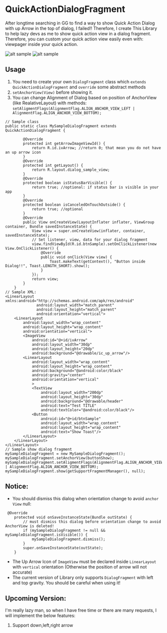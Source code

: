 # QuickActionDialogFragment
After longtime searching in GG to find a way to show Quick Action Dialog with up Arrow in the top of dialog, I failed!! Therefore, I create This Library to help lazy devs as me to show quick action view in a dialog fragment. Therefore, you can custom your quick action view easily even with: viewpager inside your quick action.

![alt sample](https://cloud.githubusercontent.com/assets/962484/11528816/a62c3ce6-991b-11e5-862b-fee09e89cb12.png)
![alt sample](https://cloud.githubusercontent.com/assets/962484/11551602/61918946-99ad-11e5-97ea-249d832d4208.png)

## Usage
1. You need to create your own `DialogFragment` class which `extends QuickActionDialogFragment` and `override` some abstract methods
2. `setAnchorView(View)` before showing it.
3. You can change Alignment of Dialog based on position of AnchorView (like RealativeLayout) with methods: `setAligmentFlags(AlignmentFlag.ALIGN_ANCHOR_VIEW_LEFT | AlignmentFlag.ALIGN_ANCHOR_VIEW_BOTTOM);`
```
// Sample class
public static class MySampleDialogFragment extends QuickActionDialogFragment {

        @Override
        protected int getArrowImageViewId() {
            return R.id.ivArrow; //return 0; that mean you do not have an up arrow icon
        }
        @Override
        protected int getLayout() {
            return R.layout.dialog_sample_view;
        }
        @Override
        protected boolean isStatusBarVisible() {
            return true; //optional: if status bar is visible in your app
        }
        @Override
        protected boolean isCanceledOnTouchOutside() {
            return true; //optional 
        }
        @Override
        public View onCreateView(LayoutInflater inflater, ViewGroup container, Bundle savedInstanceState) {
            View view = super.onCreateView(inflater, container, savedInstanceState);
            // Set listener, view, data for your dialog fragment
            view.findViewById(R.id.btnSample).setOnClickListener(new View.OnClickListener() {
                @Override
                public void onClick(View view) {
                    Toast.makeText(getContext(), "Button inside Dialog!!", Toast.LENGTH_SHORT).show();
                }
            });
            return view;
        }
    }
// Sample XML:
<LinearLayout xmlns:android="http://schemas.android.com/apk/res/android"
              android:layout_width="match_parent"
              android:layout_height="match_parent"
              android:orientation="vertical">
    <LinearLayout
        android:layout_width="wrap_content"
        android:layout_height="wrap_content"
        android:orientation="vertical">
        <ImageView
            android:id="@+id/ivArrow"
            android:layout_width="30dp"
            android:layout_height="20dp"
            android:background="@drawable/ic_up_arrow"/>
        <LinearLayout
            android:layout_width="wrap_content"
            android:layout_height="wrap_content"
            android:background="@android:color/black"
            android:gravity="center"
            android:orientation="vertical"
            >
            <TextView
                android:layout_width="200dp"
                android:layout_height="30dp"
                android:background="@drawable/header"
                android:text="Test TITLE"
                android:textColor="@android:color/black"/>
            <Button
                android:id="@+id/btnSample"
                android:layout_width="wrap_content"
                android:layout_height="wrap_content"
                android:text="Show Toast"/>
        </LinearLayout>
    </LinearLayout>
</LinearLayout>
// Sample show dialog fragment
mySampleDialogFragment = new MySampleDialogFragment();
mySampleDialogFragment.setAnchorView(buttonShow);
mySampleDialogFragment.setAligmentFlags(AlignmentFlag.ALIGN_ANCHOR_VIEW_LEFT | AlignmentFlag.ALIGN_ANCHOR_VIEW_BOTTOM);
mySampleDialogFragment.show(getSupportFragmentManager(), null);
```
## Notice:
- You should dismiss this dialog when orientation change to avoid `anchor View` null:
```
 @Override
    protected void onSaveInstanceState(Bundle outState) {
        // must dismiss this dialog before orientation change to avoid AnchorView is deleted!
        if (mySampleDialogFragment != null && mySampleDialogFragment.isVisible()) {
            mySampleDialogFragment.dismiss();
        }
        super.onSaveInstanceState(outState);
    }
```
- The Up Arrow Icon of `ImageView` must be declared inside `LinearLayout` with `vertical` orientation (Otherwise the position of arrow will not accurate)
- The current version of Library only supports `DialogFragment` with left and top gravity. You should be careful when using it!


## Upcoming Version:
I'm really lazy man, so when I have free time or there are many requests, I will implement the below features:

1. Support down,left,right arrow
